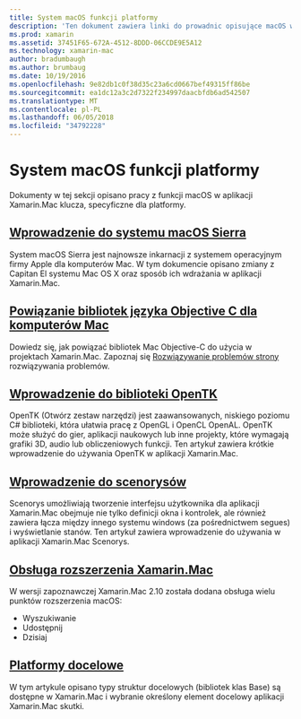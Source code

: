 ```yaml
---
title: System macOS funkcji platformy
description: 'Ten dokument zawiera linki do prowadnic opisujące macOS ważne i funkcji platformy Xamarin.Mac: OpenTK, Scenorys, rozszerzenia i inne.'
ms.prod: xamarin
ms.assetid: 37451F65-672A-4512-8DDD-06CCDE9E5A12
ms.technology: xamarin-mac
author: bradumbaugh
ms.author: brumbaug
ms.date: 10/19/2016
ms.openlocfilehash: 9e82db1c0f38d35c23a6cd0667bef49315ff86be
ms.sourcegitcommit: ea1dc12a3c2d7322f234997daacbfdb6ad542507
ms.translationtype: MT
ms.contentlocale: pl-PL
ms.lasthandoff: 06/05/2018
ms.locfileid: "34792228"
---
```

# <a name="macos-platform-features"></a>System macOS funkcji platformy

Dokumenty w tej sekcji opisano pracy z funkcji macOS w aplikacji Xamarin.Mac klucza, specyficzne dla platformy.

## <a name="introduction-to-macos-sierramacplatformintroduction-to-macos-sierraindexmd"></a>[Wprowadzenie do systemu macOS Sierra](~/mac/platform/introduction-to-macos-sierra/index.md)

System macOS Sierra jest najnowsze inkarnacji z systemem operacyjnym firmy Apple dla komputerów Mac. W tym dokumencie opisano zmiany z Capitan El systemu Mac OS X oraz sposób ich wdrażania w aplikacji Xamarin.Mac.

## <a name="binding-objective-c-libraries-for-macbindingmd"></a>[Powiązanie bibliotek języka Objective C dla komputerów Mac](binding.md)

Dowiedz się, jak powiązać bibliotek Mac Objective-C do użycia w projektach Xamarin.Mac.
Zapoznaj się [Rozwiązywanie problemów strony](~/cross-platform/macios/binding/troubleshooting.md) rozwiązywania problemów.

## <a name="introduction-to-opentkmacplatformopentkmd"></a>[Wprowadzenie do biblioteki OpenTK](~/mac/platform/opentk.md)

OpenTK (Otwórz zestaw narzędzi) jest zaawansowanych, niskiego poziomu C# biblioteki, która ułatwia pracę z OpenGL i OpenCL OpenAL. OpenTK może służyć do gier, aplikacji naukowych lub inne projekty, które wymagają grafiki 3D, audio lub obliczeniowych funkcji. Ten artykuł zawiera krótkie wprowadzenie do używania OpenTK w aplikacji Xamarin.Mac.


## <a name="introduction-to-storyboardsmacplatformstoryboardsindexmd"></a>[Wprowadzenie do scenorysów](~/mac/platform/storyboards/index.md)

Scenorys umożliwiają tworzenie interfejsu użytkownika dla aplikacji Xamarin.Mac obejmuje nie tylko definicji okna i kontrolek, ale również zawiera łącza między innego systemu windows (za pośrednictwem segues) i wyświetlanie stanów. Ten artykuł zawiera wprowadzenie do używania w aplikacji Xamarin.Mac Scenorys.

## <a name="xamarinmac-extension-supportmacplatformextensionsmd"></a>[Obsługa rozszerzenia Xamarin.Mac](~/mac/platform/extensions.md)

W wersji zapoznawczej Xamarin.Mac 2.10 została dodana obsługa wielu punktów rozszerzenia macOS:

- Wyszukiwanie
- Udostępnij
- Dzisiaj

## <a name="target-frameworksmacplatformtarget-frameworkmd"></a>[Platformy docelowe](~/mac/platform/target-framework.md)

W tym artykule opisano typy struktur docelowych (bibliotek klas Base) są dostępne w Xamarin.Mac i wybranie określony element docelowy aplikacji Xamarin.Mac skutki.
